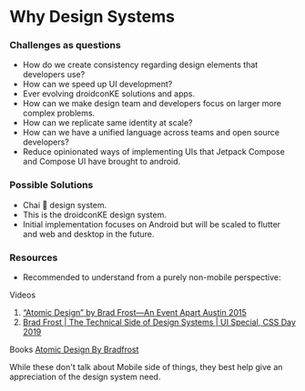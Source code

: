 # Why Design Systems

### Challenges as questions
- How do we create consistency regarding design elements that developers use?
- How can we speed up UI development?
- Ever evolving droidconKE solutions and apps.
- How can we make design team and developers focus on larger more complex problems.
- How can we replicate same identity at scale?
- How can we have a unified language across teams and open source developers?
- Reduce opinionated ways of implementing UIs that Jetpack Compose and Compose UI have brought to android.


### Possible Solutions
- Chai 🍵 design system.
- This is the droidconKE design system.
- Initial implementation focuses on Android but will be scaled to flutter and web and desktop in the future.


### Resources
- Recommended to understand from a purely non-mobile perspective:

Videos
1. [“Atomic Design” by Brad Frost—An Event Apart Austin 2015](https://www.youtube.com/watch?v=W-h1FtNYim4)
2. [Brad Frost | The Technical Side of Design Systems | UI Special, CSS Day 2019](https://www.youtube.com/watch?v=TgWyyoofKIA)

Books
[Atomic Design By Bradfrost](https://atomicdesign.bradfrost.com/)

While these don't talk about Mobile side of things, they best help give an appreciation of the design system need.